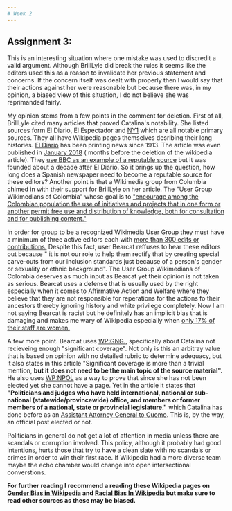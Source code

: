```yaml
---
# Week 2
---
```

## Assignment 3: 

   This is an interesting situation where one mistake was used to discredit a valid argument. Although BrillLyle did break the rules it seems like the editors used this as a reason to invalidate her previous statement and concerns. If the concern itself was dealt with properly then I would say that their actions against her were reasonable but because there was, in my opinion, a biased view of this situation, I do not believe she was reprimanded fairly. 
   
   My opinion stems from a few points in the comment for deletion. First of all, BrillLyle cited many articles that proved Catalina's notability. She listed sources form El Diario, El Espectador and [NY1](https://en.wikipedia.org/wiki/NY1) which are all notable primary sources. They all have Wikipedia pages themselves desribing their long histories. [El Diario](https://en.wikipedia.org/wiki/El_Diario_La_Prensa) has been printing news since 1913. The article was even published in [January 2018](https://eldiariony.com/2018/01/28/catalina-cruz-uno-nunca-sabe-las-vueltas-que-da-la-vida/) ( months before the deletion of the wikipedia article). They [use BBC as an example of a reputable source](https://en.wikipedia.org/wiki/Wikipedia:Identifying_reliable_sources) but it was founded about a decade after El Diario. So it brings up the question, how long does a Spanish newspaper need to become a reputable source for these editors?
 Another point is that a Wikimedia group from Columbia chimed in with their support for BrillLyle on her article. The "User Group Wikimedians of Colombia" whose goal is to ["encourage among the Colombian population the use of initiatives and projects that in one form or another permit free use and distribution of knowledge, both for consultation and for publishing content."](https://meta.wikimedia.org/wiki/Affiliations_Committee/Resolutions/Wikimedistas_de_Colombia_User_Group_-_June_2014)
 
 In order for  group to be a recognized Wikimedia User Group they must have a minimum of three active editors each with [more than 300 edits or contributions.](https://meta.wikimedia.org/wiki/Wikimedia_user_groups/Requirements) Despite this fact, user Bearcat reffuses to hear these editors out because " it is not our role to help them rectify that by creating special carve-outs from our inclusion standards just because of a person's gender or sexuality or ethnic background". The User Group Wikimedians of Colombia deserves as much input as Bearcat yet their opinion is not taken as serious. Bearcat uses a defense that is usually used by the right especially when it comes to Affirmative Action and Welfare where they believe that they are not responsible for reperations for the actions fo their ancestors thereby ignoring history and white privilege completely. Now I am not saying Bearcat is racist but he definitely has an implicit bias that is damaging and makes me wary of Wikipedia especially when [only 17% of their staff are women.](https://www.theguardian.com/artanddesign/2018/mar/15/wikipedia-edit-a-thon-women-arts) 
 
A few more point. Bearcat uses [WP:GNG.](https://en.wikipedia.org/wiki/Wikipedia:Notability#General_notability_guideline), specifically about Catalina not recieveing enough "significant coverage". Not only is this an arbitray value that is based on opinion with no detailed rubric to determine adequacy, but it also states in this article "Significant coverage is more than a trivial mention, **but it does not need to be the main topic of the source material".** He also uses [WP:NPOL](https://en.wikipedia.org/wiki/Wikipedia:Notability_(people)#Politicians_and_judges) as a way to prove that since she has not been elected yet she cannot have a page. Yet in the article it states that **"Politicians and judges who have held international, national or sub-national (statewide/provincewide) office, and members or former members of a national, state or provincial legislature."** which Catalina has done before as an [Assistant Attorney General to Cuomo](https://en.wikipedia.org/wiki/United_States_Assistant_Attorney_General). This is, by the way, an official post elected or not. 

Politicians in general do not get a lot of attention in media unless there are scandals or corruption involved. This policy, although it probably had good intentions, hurts those that try to have a clean slate with no scandals or crimes in order to win their first race. If Wikipedia had a more diverse team maybe the echo chamber would change into open intersectional converstions.

**For further reading I recommend a reading these Wikipedia pages on [Gender Bias in Wikipedia](https://en.wikipedia.org/wiki/Gender_bias_on_Wikipedia) and [Racial Bias In Wikipedia](https://en.wikipedia.org/wiki/Racial_bias_on_Wikipedia) but make sure to read other sources as these may be biased.**
